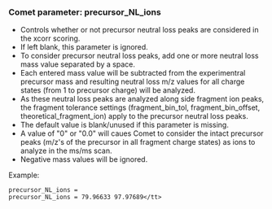 ### Comet parameter: precursor_NL_ions

- Controls whether or not precursor neutral loss peaks are considered in the xcorr scoring.
- If left blank, this parameter is ignored.
- To consider precursor neutral loss peaks, add one or more neutral loss mass value separated by a space.
- Each entered mass value will be subtracted from the experimentral precursor mass and resulting
neutral loss m/z values for all charge states (from 1 to precursor charge) will be analyzed.
- As these neutral loss peaks are analyzed along side fragment ion peaks,
the fragment tolerance settings (fragment_bin_tol, fragment_bin_offset, theoretical_fragment_ion)
apply to the precursor neutral loss peaks.
- The default value is blank/unused if this parameter is missing.
- A value of "0" or "0.0" will caues Comet to consider the intact precursor peaks (m/z's of the
precursor in all fragment charge states) as ions to analyze in the ms/ms scan.
- Negative mass values will be ignored.

Example:
```
precursor_NL_ions =
precursor_NL_ions = 79.96633 97.97689</tt>
```
